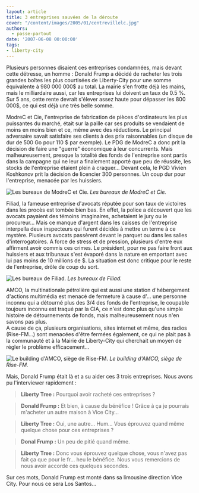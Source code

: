 ```yaml
---
layout: article
title: 3 entreprises sauvées de la déroute
cover: "/content/images/2005/01/centrevillelc.jpg"
authors:
  - passe-partout
date: '2007-06-08 00:00:00'
tags:
- liberty-city
---
```


Plusieurs personnes disaient ces entreprises condamnées, mais devant cette détresse, un homme : Donald Frump a décidé de racheter les trois grandes boîtes les plus courtisées de Liberty-City pour une somme équivalente à 980 000 000$ au total. La mairie s'en frotte déjà les mains, mais le milliardaire aussi, car les entreprises lui doivent un taux de 0.5 %. Sur 5 ans, cette rente devrait s'élever assez haute pour dépasser les 800 000$, ce qui est déjà une très belle somme.

ModreC et Cie, l'entreprise de fabrication de pièces d'ordinateurs les plus puissantes du marché, était sur la paille car ses produits se vendaient de moins en moins bien et ce, même avec des réductions. Le principal adversaire savait satisfaire ses clients à des prix raisonnables (un disque de dur de 500 Go pour 110 $ par exemple). Le PDG de ModreC a donc prit la décision de faire une "guerre" économique à leur concurrents. Mais malheureusement, presque la totalité des fonds de l'entreprise sont partis dans la campagne qui ne leur a finalement apporté que peu de réussite, les stocks de l'entreprise étaient plein à craquer... Devant cela, le PGD Vivien Koshkonov prit la décision de licencier 300 personnes. Un coup dur pour l'entreprise, menacée par les huissiers.

![Les bureaux de ModreC et Cie.](/content/images/2005/01/pdg1.jpg)
_Les bureaux de ModreC et Cie._

Filiad, la fameuse entreprise d'avocats réputée pour son taux de victoires dans les procès est tombée bien bas. En effet, la police a découvert que les avocats payaient des témoins imaginaires, achetaient le jury ou le procureur... Mais ce manque d'argent dans les caisses de l'entreprise interpella deux inspecteurs qui furent décidés à mettre un terme à ce mystère. Plusieurs avocats passèrent devant le parquet ou dans les salles d'interrogatoires. A force de stress et de pression, plusieurs d'entre eux affirment avoir commis ces crimes. Le président, pour ne pas faire front aux huissiers et aux tribunaux s'est évaporé dans la nature en emportant avec lui pas moins de 10 millions de $. La situation est donc critique pour le reste de l'entreprise, drôle de coup du sort.

![Les bureaux de Filiad.](/content/images/2005/01/pdg2.jpg)
_Les bureaux de Filiad._

AMCO, la multinationale pétrolière qui est aussi une station d'hébergement d'actions multimédia est menacé de fermeture à cause d'... une personne inconnu qui a détourné plus des 3/4 des fonds de l'entreprise, le coupable toujours inconnu est traqué par la CIA, ce n'est donc plus qu'une simple histoire de détournements de fonds, mais malheureusement nous n'en savons pas plus.  
A cause de ça, plusieurs organisations, sites internet et même, des radios (Rise-FM...) sont menacées d'être fermées également, ce qui ne plait pas à la communauté et à la Mairie de Liberty-City qui cherchait un moyen de régler le problème efficacement...

![Le building d'AMCO, siège de Rise-FM.](/content/images/2005/01/pdg3.jpg)
_Le building d'AMCO, siège de Rise-FM._

Mais, Donald Frump était là et a su aider ces 3 trois entreprises. Nous avons pu l'interviewer rapidement :

> **Liberty Tree :** Pourquoi avoir racheté ces entreprises ?

> **Donald Frump :** Et bien, à cause du bénéfice ! Grâce à ça je pourrais m'acheter un autre maison à Vice City...

> **Liberty Tree :** Oui, une autre... Hum... Vous éprouvez quand même quelque chose pour ces entreprises ?

> **Donal Frump :** Un peu de pitié quand même.

> **Liberty Tree :** Donc vous éprouvez quelque chose, vous n'avez pas fait ça que pour le fr... heu le bénéfice. Nous vous remercions de nous avoir accordé ces quelques secondes.

Sur ces mots, Donald Frump est monté dans sa limousine direction Vice City. Pour nous ce sera Los Santos...
